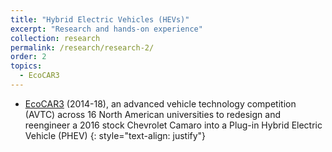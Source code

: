 ```yaml
---
title: "Hybrid Electric Vehicles (HEVs)"
excerpt: "Research and hands-on experience"
collection: research
permalink: /research/research-2/
order: 2
topics:
  - EcoCAR3
---
```


- [EcoCAR3](https://avtcseries.org/about-avtc/past-competitions/ecocar-3/) (2014-18), an advanced vehicle technology competition (AVTC) across 16 North American universities to redesign and reengineer a 2016 stock Chevrolet Camaro into a Plug-in Hybrid Electric Vehicle (PHEV)
{: style="text-align: justify"}

